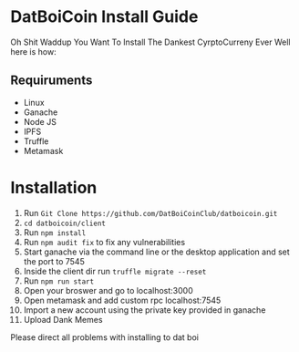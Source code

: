 # DatBoiCoin Install Guide

Oh Shit Waddup You Want To Install The Dankest CyrptoCurreny Ever Well here is how:

## Requiruments

* Linux
* Ganache
* Node JS
* IPFS
* Truffle
* Metamask

# Installation

1. Run `Git Clone https://github.com/DatBoiCoinClub/datboicoin.git`
2. `cd datboicoin/client`
3. Run `npm install`
4. Run `npm audit fix` to fix any vulnerabilities
5. Start ganache via the command line or the desktop application and set the port to 7545
6. Inside the client dir run  `truffle migrate --reset`
7. Run `npm run start`
8. Open your broswer and go to localhost:3000
9. Open metamask and add custom rpc localhost:7545
10. Import a new account using the private key provided in ganache 
11. Upload Dank Memes

Please direct all problems with installing to dat boi
